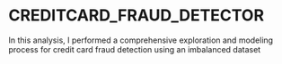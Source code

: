 # CREDITCARD_FRAUD_DETECTOR
In this analysis, I performed a comprehensive exploration and modeling process for credit card fraud detection using an imbalanced dataset
